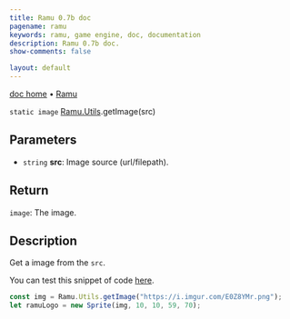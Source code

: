 ```yaml
---
title: Ramu 0.7b doc
pagename: ramu
keywords: ramu, game engine, doc, documentation
description: Ramu 0.7b doc.
show-comments: false

layout: default
---
```

[doc home](home) &#8226; [Ramu](../)  

``static image`` [Ramu.Utils](Ramu.Utils).getImage(src)   

## Parameters
- ``string`` **src**: Image source (url/filepath).  

## Return
``image``: The image.  

## Description
Get a image from the ``src``.  

You can test this snippet of code [here](https://hermespasser.github.io/p/ramu/tryramu/?Ramu.init();%0Aconst%20img%20=%20Ramu.Utils.getImage(%22https://i.imgur.com/E0Z8YMr.png%22);%0Alet%20ramuLogo%20=%20new%20Sprite(img,%2010,%2010,%2059,%2070);).
```javascript
const img = Ramu.Utils.getImage("https://i.imgur.com/E0Z8YMr.png");
let ramuLogo = new Sprite(img, 10, 10, 59, 70);
``` 
